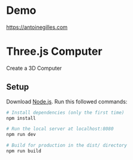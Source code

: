 # Demo
<a href="https://antoinegilles.com">https://antoinegilles.com</a>


# Three.js Computer
Create a 3D Computer

## Setup
Download [Node.js](https://nodejs.org/en/download/).
Run this followed commands:

``` bash
# Install dependencies (only the first time)
npm install

# Run the local server at localhost:8080
npm run dev

# Build for production in the dist/ directory
npm run build
```
